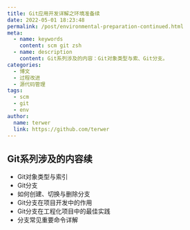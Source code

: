 ```yaml
---
title: Git应用开发详解之环境准备续
date: 2022-05-01 18:23:48
permalink: /post/environmental-preparation-continued.html
meta:
  - name: keywords
    content: scm git zsh
  - name: description
    content: Git系列涉及的内容：Git对象类型与索、Git分支。
categories:
  - 博文
  - 过程改进
  - 源代码管理
tags:
  - scm
  - git
  - env
author: 
  name: terwer
  link: https://github.com/terwer
---
```


## Git系列涉及的内容续

- Git对象类型与索引
- Git分支
- 如何创建、切换与删除分支
- Git分支在项目开发中的作用
- Git分支在工程化项目中的最佳实践
- 分支常见重要命令详解

